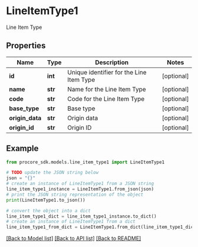 # LineItemType1

Line Item Type

## Properties

Name | Type | Description | Notes
------------ | ------------- | ------------- | -------------
**id** | **int** | Unique identifier for the Line Item Type | [optional] 
**name** | **str** | Name for the Line Item Type | [optional] 
**code** | **str** | Code for the Line Item Type | [optional] 
**base_type** | **str** | Base type | [optional] 
**origin_data** | **str** | Origin data | [optional] 
**origin_id** | **str** | Origin ID | [optional] 

## Example

```python
from procore_sdk.models.line_item_type1 import LineItemType1

# TODO update the JSON string below
json = "{}"
# create an instance of LineItemType1 from a JSON string
line_item_type1_instance = LineItemType1.from_json(json)
# print the JSON string representation of the object
print(LineItemType1.to_json())

# convert the object into a dict
line_item_type1_dict = line_item_type1_instance.to_dict()
# create an instance of LineItemType1 from a dict
line_item_type1_from_dict = LineItemType1.from_dict(line_item_type1_dict)
```
[[Back to Model list]](../README.md#documentation-for-models) [[Back to API list]](../README.md#documentation-for-api-endpoints) [[Back to README]](../README.md)


